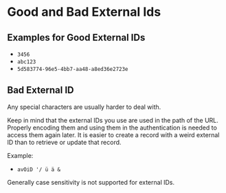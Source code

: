 # Good and Bad External Ids

## Examples for Good External IDs

- `3456`
- `abc123`
- `5d583774-96e5-4bb7-aa48-a8ed36e2723e`


## Bad External ID

Any special characters are usually harder to deal with.

Keep in mind that the external IDs you use are used in the path of the URL. Properly encoding them and using them in the authentication is needed to access them again later.
It is easier to create a record with a weird external ID than to retrieve or update that record.

Example:

- `avOiD '/ ü ä &` 

Generally case sensitivity is not supported for external IDs.
